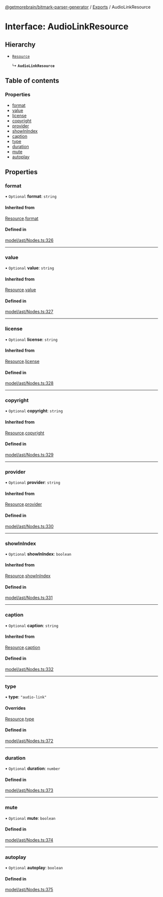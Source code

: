 [@getmorebrain/bitmark-parser-generator](../API.md) / [Exports](../modules.md) / AudioLinkResource

# Interface: AudioLinkResource

## Hierarchy

- [`Resource`](Resource.md)

  ↳ **`AudioLinkResource`**

## Table of contents

### Properties

- [format](AudioLinkResource.md#format)
- [value](AudioLinkResource.md#value)
- [license](AudioLinkResource.md#license)
- [copyright](AudioLinkResource.md#copyright)
- [provider](AudioLinkResource.md#provider)
- [showInIndex](AudioLinkResource.md#showInIndex)
- [caption](AudioLinkResource.md#caption)
- [type](AudioLinkResource.md#type)
- [duration](AudioLinkResource.md#duration)
- [mute](AudioLinkResource.md#mute)
- [autoplay](AudioLinkResource.md#autoplay)

## Properties

### format

• `Optional` **format**: `string`

#### Inherited from

[Resource](Resource.md).[format](Resource.md#format)

#### Defined in

[model/ast/Nodes.ts:326](https://github.com/getMoreBrain/bitmark-parser-generator/blob/9ddf9e2/src/model/ast/Nodes.ts#L326)

___

### value

• `Optional` **value**: `string`

#### Inherited from

[Resource](Resource.md).[value](Resource.md#value)

#### Defined in

[model/ast/Nodes.ts:327](https://github.com/getMoreBrain/bitmark-parser-generator/blob/9ddf9e2/src/model/ast/Nodes.ts#L327)

___

### license

• `Optional` **license**: `string`

#### Inherited from

[Resource](Resource.md).[license](Resource.md#license)

#### Defined in

[model/ast/Nodes.ts:328](https://github.com/getMoreBrain/bitmark-parser-generator/blob/9ddf9e2/src/model/ast/Nodes.ts#L328)

___

### copyright

• `Optional` **copyright**: `string`

#### Inherited from

[Resource](Resource.md).[copyright](Resource.md#copyright)

#### Defined in

[model/ast/Nodes.ts:329](https://github.com/getMoreBrain/bitmark-parser-generator/blob/9ddf9e2/src/model/ast/Nodes.ts#L329)

___

### provider

• `Optional` **provider**: `string`

#### Inherited from

[Resource](Resource.md).[provider](Resource.md#provider)

#### Defined in

[model/ast/Nodes.ts:330](https://github.com/getMoreBrain/bitmark-parser-generator/blob/9ddf9e2/src/model/ast/Nodes.ts#L330)

___

### showInIndex

• `Optional` **showInIndex**: `boolean`

#### Inherited from

[Resource](Resource.md).[showInIndex](Resource.md#showInIndex)

#### Defined in

[model/ast/Nodes.ts:331](https://github.com/getMoreBrain/bitmark-parser-generator/blob/9ddf9e2/src/model/ast/Nodes.ts#L331)

___

### caption

• `Optional` **caption**: `string`

#### Inherited from

[Resource](Resource.md).[caption](Resource.md#caption)

#### Defined in

[model/ast/Nodes.ts:332](https://github.com/getMoreBrain/bitmark-parser-generator/blob/9ddf9e2/src/model/ast/Nodes.ts#L332)

___

### type

• **type**: ``"audio-link"``

#### Overrides

[Resource](Resource.md).[type](Resource.md#type)

#### Defined in

[model/ast/Nodes.ts:372](https://github.com/getMoreBrain/bitmark-parser-generator/blob/9ddf9e2/src/model/ast/Nodes.ts#L372)

___

### duration

• `Optional` **duration**: `number`

#### Defined in

[model/ast/Nodes.ts:373](https://github.com/getMoreBrain/bitmark-parser-generator/blob/9ddf9e2/src/model/ast/Nodes.ts#L373)

___

### mute

• `Optional` **mute**: `boolean`

#### Defined in

[model/ast/Nodes.ts:374](https://github.com/getMoreBrain/bitmark-parser-generator/blob/9ddf9e2/src/model/ast/Nodes.ts#L374)

___

### autoplay

• `Optional` **autoplay**: `boolean`

#### Defined in

[model/ast/Nodes.ts:375](https://github.com/getMoreBrain/bitmark-parser-generator/blob/9ddf9e2/src/model/ast/Nodes.ts#L375)
